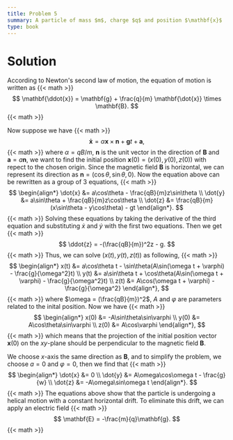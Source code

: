 ```yaml
---
title: Problem 5
summary: A particle of mass $m$, charge $q$ and position $\mathbf{x}$ ...
type: book
---
```


# Solution

According to Newton's second law of motion, the equation of motion is written as
{{< math >}}
$$
\mathbf{\ddot{x}} = \mathbf{g} + \frac{q}{m} \mathbf{\dot{x}} \times \mathbf{B}.
$$
{{< math >}}

Now suppose we have
{{< math >}}
$$
\mathbf{\dot{x}} = \alpha \mathbf{x} \times \mathbf{n} + \mathbf{g}t + \mathbf{a},
$$
{{< math >}}
where $\alpha = qB/m$, $\mathbf{n}$ is the unit vector in the direction of  $\mathbf{B}$ and $\mathbf{a} = a\mathbf{n}$, we want to find the initial position $\mathbf{x}(0) = (x(0), y(0), z(0))$ with repect to the chosen origin. Since the magnetic field $\mathbf{B}$ is horizontal, we can represent its direction as $\mathbf{n} = (\cos\theta, \sin\theta, 0)$. Now the equation above can be rewritten as a group of 3 equations,
{{< math >}}
$$
\begin{align*}
\dot{x} &= a\cos\theta - \frac{qB}{m}z\sin\theta \\
\dot{y} &= a\sin\theta + \frac{qB}{m}z\cos\theta \\
\dot{z} &= \frac{qB}{m}(x\sin\theta - y\cos\theta) - gt
\end{align*}.
$$
{{< math >}}
Solving these equations by taking the derivative of the third equation and substituting $\dot{x}$ and $\dot{y}$ with the first two equations. Then we get 
{{< math >}}
$$
\ddot{z} = -(\frac{qB}{m})^2z - g.
$$
{{< math >}}
Thus, we can solve $(x(t), y(t), z(t))$ as following,
{{< math >}}
$$
\begin{align*}
x(t) &= a\cos\theta t - \sin\theta(A\sin(\omega t + \varphi) - \frac{g}{\omega^2}t) \\
y(t) &= a\sin\theta t + \cos\theta(A\sin(\omega t + \varphi) - \frac{g}{\omega^2}t) \\
z(t) &= A\cos(\omega t + \varphi) - \frac{g}{\omega^2}
\end{align*},
$$
{{< math >}}
where $\omega = (\frac{qB}{m})^2$, $A$ and $\varphi$ are parameters related to the inital position. Now we have
{{< math >}}
$$
\begin{align*}
x(0) &= -A\sin\theta\sin\varphi \\
y(0) &= A\cos\theta\sin\varphi \\
z(0) &= A\cos\varphi
\end{align*},
$$
{{< math >}}
which means that the projection of the initial position vector $\mathbf{x}(0)$ on the $xy$-plane should be perpendicular to the magnetic field $\mathbf{B}$.

We choose $x$-axis the same direction as $\mathbf{B}$, and to simplify the problem, we choose $a=0$ and $\varphi = 0$, then we find that 
{{< math >}}
$$
\begin{align*}
\dot{x} &= 0 \\
\dot{y} &= A\omega\cos\omega t - \frac{g}{w} \\
\dot{z} &= -A\omega\sin\omega t
\end{align*}.
$$
{{< math >}}
The equations above show that the particle is undergoing a helical motion with a constant horizontal drift. To eliminate this drift, we can apply an electric field
{{< math >}}
$$
\mathbf{E} = -\frac{m}{q}\mathbf{g}.
$$
{{< math >}}
